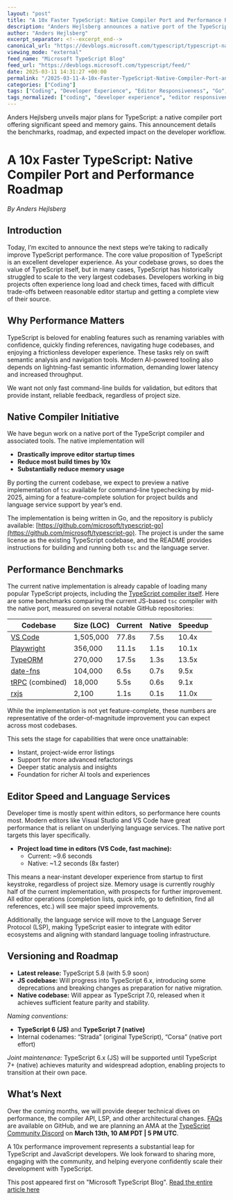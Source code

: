 ```yaml
---
layout: "post"
title: "A 10x Faster TypeScript: Native Compiler Port and Performance Roadmap"
description: "Anders Hejlsberg announces a native port of the TypeScript compiler aimed at providing a dramatic 10x speed increase, substantial memory reductions, and a stronger foundation for enhanced developer and AI-powered tooling. The roadmap outlines availability, benchmarks, and long-term support plans."
author: "Anders Hejlsberg"
excerpt_separator: <!--excerpt_end-->
canonical_url: "https://devblogs.microsoft.com/typescript/typescript-native-port/"
viewing_mode: "external"
feed_name: "Microsoft TypeScript Blog"
feed_url: "https://devblogs.microsoft.com/typescript/feed/"
date: 2025-03-11 14:31:27 +00:00
permalink: "/2025-03-11-A-10x-Faster-TypeScript-Native-Compiler-Port-and-Performance-Roadmap.html"
categories: ["Coding"]
tags: ["Coding", "Developer Experience", "Editor Responsiveness", "Go", "JavaScript Ecosystem", "Language Services", "LSP", "Native Compiler", "News", "Open Source", "Performance Improvement", "Project Roadmap", "Source Code Management", "TypeScript", "TypeScript 7.0", "VS Code"]
tags_normalized: ["coding", "developer experience", "editor responsiveness", "go", "javascript ecosystem", "language services", "lsp", "native compiler", "news", "open source", "performance improvement", "project roadmap", "source code management", "typescript", "typescript 7dot0", "vs code"]
---
```


Anders Hejlsberg unveils major plans for TypeScript: a native compiler port offering significant speed and memory gains. This announcement details the benchmarks, roadmap, and expected impact on the developer workflow.<!--excerpt_end-->

# A 10x Faster TypeScript: Native Compiler Port and Performance Roadmap

*By Anders Hejlsberg*

## Introduction

Today, I’m excited to announce the next steps we’re taking to radically improve TypeScript performance. The core value proposition of TypeScript is an excellent developer experience. As your codebase grows, so does the value of TypeScript itself, but in many cases, TypeScript has historically struggled to scale to the very largest codebases. Developers working in big projects often experience long load and check times, faced with difficult trade-offs between reasonable editor startup and getting a complete view of their source.

## Why Performance Matters

TypeScript is beloved for enabling features such as renaming variables with confidence, quickly finding references, navigating huge codebases, and enjoying a frictionless developer experience. These tasks rely on swift semantic analysis and navigation tools. Modern AI-powered tooling also depends on lightning-fast semantic information, demanding lower latency and increased throughput.

We want not only fast command-line builds for validation, but editors that provide instant, reliable feedback, regardless of project size.

## Native Compiler Initiative

We have begun work on a native port of the TypeScript compiler and associated tools. The native implementation will

- **Drastically improve editor startup times**
- **Reduce most build times by 10x**
- **Substantially reduce memory usage**

By porting the current codebase, we expect to preview a native implementation of `tsc` available for command-line typechecking by mid-2025, aiming for a feature-complete solution for project builds and language service support by year’s end.

The implementation is being written in Go, and the repository is publicly available: [https://github.com/microsoft/typescript-go](https://github.com/microsoft/typescript-go). The project is under the same license as the existing TypeScript codebase, and the README provides instructions for building and running both `tsc` and the language server.

## Performance Benchmarks

The current native implementation is already capable of loading many popular TypeScript projects, including the [TypeScript compiler itself](https://github.com/microsoft/TypeScript/tree/main/src/compiler). Here are some benchmarks comparing the current JS-based `tsc` compiler with the native port, measured on several notable GitHub repositories:

| Codebase                                     | Size (LOC) | Current | Native | Speedup  |
|-----------------------------------------------|------------|---------|--------|----------|
| [VS Code](https://github.com/microsoft/vscode)| 1,505,000  | 77.8s   | 7.5s   | 10.4x    |
| [Playwright](https://github.com/microsoft/playwright) | 356,000    | 11.1s   | 1.1s   | 10.1x    |
| [TypeORM](https://github.com/typeorm/typeorm) | 270,000    | 17.5s   | 1.3s   | 13.5x    |
| [date-fns](https://github.com/date-fns/date-fns) | 104,000    | 6.5s    | 0.7s   | 9.5x     |
| [tRPC](https://github.com/trpc/trpc) (combined)| 18,000     | 5.5s    | 0.6s   | 9.1x     |
| [rxjs](https://github.com/ReactiveX/rxjs)     | 2,100      | 1.1s    | 0.1s   | 11.0x    |

While the implementation is not yet feature-complete, these numbers are representative of the order-of-magnitude improvement you can expect across most codebases.

This sets the stage for capabilities that were once unattainable:

- Instant, project-wide error listings
- Support for more advanced refactorings
- Deeper static analysis and insights
- Foundation for richer AI tools and experiences

## Editor Speed and Language Services

Developer time is mostly spent within editors, so performance here counts most. Modern editors like Visual Studio and VS Code have great performance that is reliant on underlying language services. The native port targets this layer specifically.

- **Project load time in editors (VS Code, fast machine):**
  - Current: ~9.6 seconds
  - Native: ~1.2 seconds (8x faster)

This means a near-instant developer experience from startup to first keystroke, regardless of project size. Memory usage is currently roughly half of the current implementation, with prospects for further improvement. All editor operations (completion lists, quick info, go to definition, find all references, etc.) will see major speed improvements.

Additionally, the language service will move to the Language Server Protocol (LSP), making TypeScript easier to integrate with editor ecosystems and aligning with standard language tooling infrastructure.

## Versioning and Roadmap

- **Latest release:** TypeScript 5.8 (with 5.9 soon)
- **JS codebase:** Will progress into TypeScript 6.x, introducing some deprecations and breaking changes as preparation for native migration.
- **Native codebase:** Will appear as TypeScript 7.0, released when it achieves sufficient feature parity and stability.

_Naming conventions:_

- **TypeScript 6 (JS)** and **TypeScript 7 (native)**
- Internal codenames: “Strada” (original TypeScript), “Corsa” (native port effort)

_Joint maintenance:_ TypeScript 6.x (JS) will be supported until TypeScript 7+ (native) achieves maturity and widespread adoption, enabling projects to transition at their own pace.

## What’s Next

Over the coming months, we will provide deeper technical dives on performance, the compiler API, LSP, and other architectural changes. [FAQs](https://github.com/microsoft/typescript-go/discussions/categories/faqs) are available on GitHub, and we are planning an AMA at the [TypeScript Community Discord](https://discord.gg/typescript) on **March 13th, 10 AM PDT | 5 PM UTC**.

A 10x performance improvement represents a substantial leap for TypeScript and JavaScript developers. We look forward to sharing more, engaging with the community, and helping everyone confidently scale their development with TypeScript.

This post appeared first on "Microsoft TypeScript Blog". [Read the entire article here](https://devblogs.microsoft.com/typescript/typescript-native-port/)
